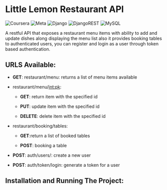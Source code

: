 # Little Lemon Restaurant API
![Coursera](https://img.shields.io/badge/Coursera-%230056D2.svg?style=for-the-badge&logo=Coursera&logoColor=white)
![Meta](https://img.shields.io/badge/Meta-0668E1?style=flat&logo=meta&logoColor=white)
![Django](https://img.shields.io/badge/Django-092e20?style=flat&logo=django&logoColor=white)
![DjangoREST](https://img.shields.io/badge/DJANGO-REST-ff1709?style=for-the-badge&logo=django&logoColor=white&color=ff1709&labelColor=gray)
![MySQL](https://img.shields.io/badge/mysql-%2300f.svg?style=for-the-badge&logo=mysql&logoColor=white)


A restful API that exposes a restaurant menu items with ability to add and update dishes along displaying the menu list also it provides booking tables 
to authenticated  users, you can register and login as a user through token based authentication.
## URLS Available:
- **GET**: restaurant/menu: returns a list of menu items available

- restaurant/menu/<int:pk>:

  - **GET**: return item with the specified id
  
  - **PUT**: update item with the specified id
  
  - **DELETE**: delete item with the specified id
  
 - restaurant/booking/tables:
 
   - **GET**:return a list of booked tables
  
   - **POST**: booking a table
  
 - **POST**: auth/users/: create a new user
 
 - **POST**: auth/token/login: generate a token for a user

## Installation and Running The Project:
